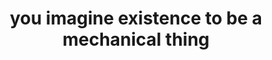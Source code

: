 ---
title: "you imagine existence to be a mechanical thing"
related:
  - "the fact of your existence emanates from you"
  - Materialism - Wikipedia
tags:
  - Fragment
---